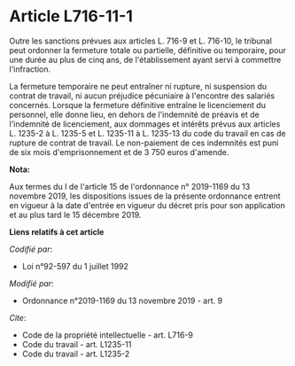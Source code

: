 # Article L716-11-1

Outre les sanctions prévues aux articles L. 716-9 et L. 716-10, le tribunal peut ordonner la fermeture totale ou partielle,
définitive ou temporaire, pour une durée au plus de cinq ans, de l'établissement ayant servi à commettre l'infraction. 

La fermeture temporaire ne peut entraîner ni rupture, ni suspension du contrat de travail, ni aucun préjudice pécuniaire à
l'encontre des salariés concernés. Lorsque la fermeture définitive entraîne le licenciement du personnel, elle donne lieu, en
dehors de l'indemnité de préavis et de l'indemnité de licenciement, aux dommages et intérêts prévus aux articles L. 1235-2 à
L. 1235-5 et L. 1235-11 à L. 1235-13 du code du travail en cas de rupture de contrat de travail. Le non-paiement de ces
indemnités est puni de six mois d'emprisonnement et de 3 750 euros d'amende.

**Nota:**

Aux termes du I de l'article 15 de l'ordonnance n° 2019-1169 du 13 novembre 2019, les dispositions issues de la présente
ordonnance entrent en vigueur à la date d'entrée en vigueur du décret pris pour son application et au plus tard le 15
décembre 2019.

**Liens relatifs à cet article**

_Codifié par_:

  - Loi n°92-597 du 1 juillet 1992

_Modifié par_:

  - Ordonnance n°2019-1169 du 13 novembre 2019 - art. 9

_Cite_:

  - Code de la propriété intellectuelle - art. L716-9
  - Code du travail - art. L1235-11
  - Code du travail - art. L1235-2

